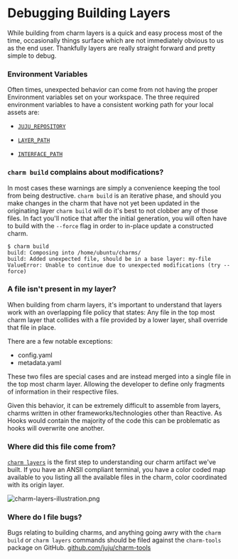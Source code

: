 # Debugging Building Layers

While building from charm layers is a quick and easy process most of the time,
occasionally things surface which are not immediately obvious to us as the end
user. Thankfully layers are really straight forward and pretty simple to debug.

### Environment Variables

Often times, unexpected behavior can come from not having the proper Environment
variables set on your workspace. The three required environment variables to
have a consistent working path for your local assets are:

- [`JUJU_REPOSITORY`](reference-environment-variables.html#juju_repository)

- [`LAYER_PATH`](developer-layer-example.html#prepare-your-workspace)

- [`INTERFACE_PATH`](developer-layer-example.html#prepare-your-workspace)

### `charm build` complains about modifications?

In most cases these warnings are simply a convenience keeping the tool from
being destructive. `charm build` is an iterative phase, and should you make
changes in the charm that have not yet been updated in the originating layer
`charm build` will do it's best to not clobber any of those files. In fact
you'll notice that after the initial generation, you will often have to build
with the `--force` flag in order to in-place update a constructed charm.

```
$ charm build
build: Composing into /home/ubuntu/charms/
build: Added unexpected file, should be in a base layer: my-file
ValueError: Unable to continue due to unexpected modifications (try --force)
```


### A file isn't present in my layer?

When building from charm layers, it's important to understand that layers work
with an overlapping file policy that states: Any file in the top most charm layer
that collides with a file provided by a lower layer, shall override that file in
place.

There are a few notable exceptions:

- config.yaml
- metadata.yaml

These two files are special cases and are instead merged into a single file in
the top most charm layer. Allowing the developer to define only fragments
of information in their respective files.

Given this behavior, it can be extremely difficult to assemble from layers,
charms written in other frameworks/technologies other than Reactive. As Hooks
would contain the majority of the code this can be problematic as hooks will
overwrite one another.

### Where did this file come from?

 [`charm layers`](reference-hook-tools.html#charm-layers)
is the first step to understanding our charm artifact we've built. If you have
an ANSII compliant terminal, you have a color coded map available to you
listing all the available files in the charm, color coordinated with its origin
layer.


![ charm-layers-illustration.png](../../media/charm-layers-illustration.png)


### Where do I file bugs?

Bugs relating to building charms, and anything going awry with the `charm build`
or `charm layers` commands should be filed against the `charm-tools` package on
GitHub.  [github.com/juju/charm-tools](http://github.com/juju/charm-tools)
